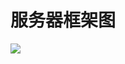 # 服务器框架图


![](http://http://qda8xheb3.bkt.clouddn.com/Frame.jpg?e=1594436798&attname=&token=j_KOJ9ZX77cedrI0Zywhi9akM-aPMeBfBO1rQA3M:p1HpB7uS9_4Momm-x2g-FPuSv-g=)